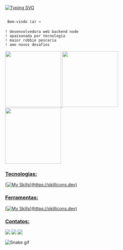 [![Typing SVG](https://readme-typing-svg.demolab.com?font=Chakra+Petch&size=40&pause=1000&color=14DF0F&center=falso&vCenter=verdadeiro&repeat=verdadeiro&width=1000&height=80&lines=Ol%C3%A1++meu+nome+%C3%A9+Stefany!!;Sou+desenvolvedora+de+Software+Fullstak%F0%9F%91%A9%E2%80%8D%F0%9F%92%BB)](https://git.io/typing-svg)

```

 Bem-vindo (a) ⭐

! ‍desenvolvedora web backend node
! apaixonada por tecnologia
! maior robbie pescaria
! amo novos desafios
```


<div>
  <a href="https://github.com/StefanyBorin">
  <img height="180em" src="https://github-readme-stats.vercel.app/api?username=StefanyBorin&show_icons=true&theme=blue-green&include_all_commits=true&count_private=true"/>
  <img height="180em" src="https://github-readme-stats.vercel.app/api/top-langs/?username=StefanyBorin&layout=compact&langs_count=6&theme=blue-green"/>
  <img height="180em" src="https://github-readme-streak-stats.herokuapp.com/?user=StefanyBorin&theme=blue-green&hide_border=true"/>
</div>
   
### Tecnologias:
[![My Skills](https://skillicons.dev/icons?i=js,nodejs,postgres,express,react,html,css,ts,jest")](https://skillicons.dev)

### Ferramentas:
[![My Skills](https://skillicons.dev/icons?i=git,vscode,github,figma")](https://skillicons.dev)
 
 
  ### Contatos:
 
<div> 
  <a href="https://api.whatsapp.com/send?phone=5543996389274" target="_blank"><img src="https://img.shields.io/badge/WhatsApp-25D366?style=for-the-badge&logo=whatsapp&logoColor=white" target="_blank"></a>
  <a href = "mailto:stefanyborin@gmail.com"><img src="https://img.shields.io/badge/-Gmail-%23333?style=for-the-badge&logo=gmail&logoColor=white" target="_blank"></a>
  <a href="https://www.linkedin.com/in/stefany-borin-dev1301/" target="_blank"><img src="https://img.shields.io/badge/-LinkedIn-%230077B5?style=for-the-badge&logo=linkedin&logoColor=white" target="_blank"></a> 
 
  ![Snake gif](https://github.com/StefanyBorin/StefanyBorin/blob/output/github-contribution-grid-snake.svg)

</div>
